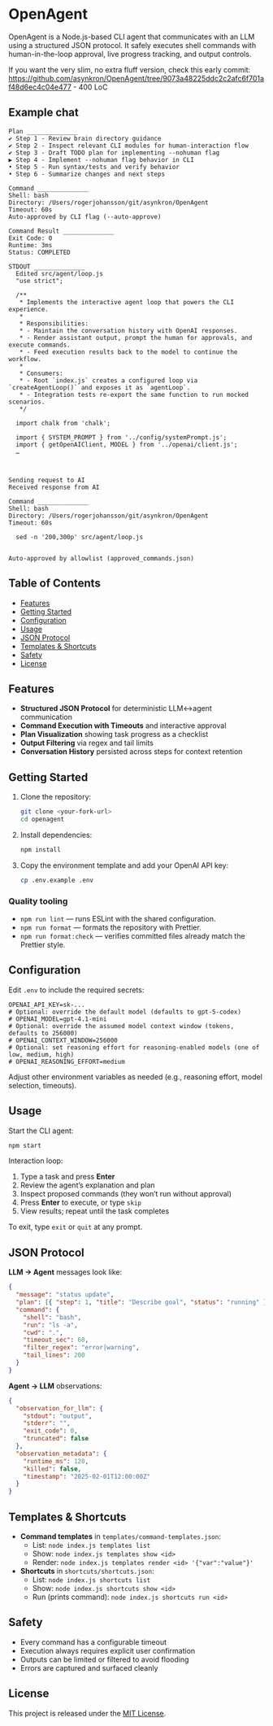 # OpenAgent

OpenAgent is a Node.js-based CLI agent that communicates with an LLM using a structured JSON protocol. It safely executes shell commands with human-in-the-loop approval, live progress tracking, and output controls.

If you want the very slim, no extra fluff version, check this early commit:
https://github.com/asynkron/OpenAgent/tree/9073a48225ddc2c2afc6f701af48d6ec4c04e477 - 400 LoC

## Example chat

```
Plan ______________
✔ Step 1 - Review brain directory guidance
✔ Step 2 - Inspect relevant CLI modules for human-interaction flow
✔ Step 3 - Draft TODO plan for implementing --nohuman flag
▶ Step 4 - Implement --nohuman flag behavior in CLI
• Step 5 - Run syntax/tests and verify behavior
• Step 6 - Summarize changes and next steps

Command ______________
Shell: bash
Directory: /Users/rogerjohansson/git/asynkron/OpenAgent
Timeout: 60s
Auto-approved by CLI flag (--auto-approve)

Command Result ______________
Exit Code: 0
Runtime: 3ms
Status: COMPLETED

STDOUT ______________
  Edited src/agent/loop.js
  "use strict";

  /**
   * Implements the interactive agent loop that powers the CLI experience.
   *
   * Responsibilities:
   * - Maintain the conversation history with OpenAI responses.
   * - Render assistant output, prompt the human for approvals, and execute commands.
   * - Feed execution results back to the model to continue the workflow.
   *
   * Consumers:
   * - Root `index.js` creates a configured loop via `createAgentLoop()` and exposes it as `agentLoop`.
   * - Integration tests re-export the same function to run mocked scenarios.
   */

  import chalk from 'chalk';

  import { SYSTEM_PROMPT } from '../config/systemPrompt.js';
  import { getOpenAIClient, MODEL } from '../openai/client.js';
  …



Sending request to AI
Received response from AI

Command ______________
Shell: bash
Directory: /Users/rogerjohansson/git/asynkron/OpenAgent
Timeout: 60s

  sed -n '200,300p' src/agent/loop.js


Auto-approved by allowlist (approved_commands.json)
```

## Table of Contents

- [Features](#features)
- [Getting Started](#getting-started)
- [Configuration](#configuration)
- [Usage](#usage)
- [JSON Protocol](#json-protocol)
- [Templates & Shortcuts](#templates--shortcuts)
- [Safety](#safety)
- [License](#license)

## Features

- **Structured JSON Protocol** for deterministic LLM↔agent communication
- **Command Execution with Timeouts** and interactive approval
- **Plan Visualization** showing task progress as a checklist
- **Output Filtering** via regex and tail limits
- **Conversation History** persisted across steps for context retention

## Getting Started

1. Clone the repository:
   ```bash
   git clone <your-fork-url>
   cd openagent
   ```
2. Install dependencies:
   ```bash
   npm install
   ```
3. Copy the environment template and add your OpenAI API key:
   ```bash
   cp .env.example .env
   ```

### Quality tooling

- `npm run lint` — runs ESLint with the shared configuration.
- `npm run format` — formats the repository with Prettier.
- `npm run format:check` — verifies committed files already match the Prettier style.

## Configuration

Edit `.env` to include the required secrets:

```
OPENAI_API_KEY=sk-...
# Optional: override the default model (defaults to gpt-5-codex)
# OPENAI_MODEL=gpt-4.1-mini
# Optional: override the assumed model context window (tokens, defaults to 256000)
# OPENAI_CONTEXT_WINDOW=256000
# Optional: set reasoning effort for reasoning-enabled models (one of low, medium, high)
# OPENAI_REASONING_EFFORT=medium
```

Adjust other environment variables as needed (e.g., reasoning effort, model selection, timeouts).

## Usage

Start the CLI agent:

```bash
npm start
```

Interaction loop:

1. Type a task and press **Enter**
2. Review the agent’s explanation and plan
3. Inspect proposed commands (they won’t run without approval)
4. Press **Enter** to execute, or type `skip`
5. View results; repeat until the task completes

To exit, type `exit` or `quit` at any prompt.

## JSON Protocol

**LLM → Agent** messages look like:

```json
{
  "message": "status update",
  "plan": [{ "step": 1, "title": "Describe goal", "status": "running" }],
  "command": {
    "shell": "bash",
    "run": "ls -a",
    "cwd": ".",
    "timeout_sec": 60,
    "filter_regex": "error|warning",
    "tail_lines": 200
  }
}
```

**Agent → LLM** observations:

```json
{
  "observation_for_llm": {
    "stdout": "output",
    "stderr": "",
    "exit_code": 0,
    "truncated": false
  },
  "observation_metadata": {
    "runtime_ms": 120,
    "killed": false,
    "timestamp": "2025-02-01T12:00:00Z"
  }
}
```

## Templates & Shortcuts

- **Command templates** in `templates/command-templates.json`:
  - List: `node index.js templates list`
  - Show: `node index.js templates show <id>`
  - Render: `node index.js templates render <id> '{"var":"value"}'`
- **Shortcuts** in `shortcuts/shortcuts.json`:
  - List: `node index.js shortcuts list`
  - Show: `node index.js shortcuts show <id>`
  - Run (prints command): `node index.js shortcuts run <id>`

## Safety

- Every command has a configurable timeout
- Execution always requires explicit user confirmation
- Outputs can be limited or filtered to avoid flooding
- Errors are captured and surfaced cleanly

## License

This project is released under the [MIT License](LICENSE).

